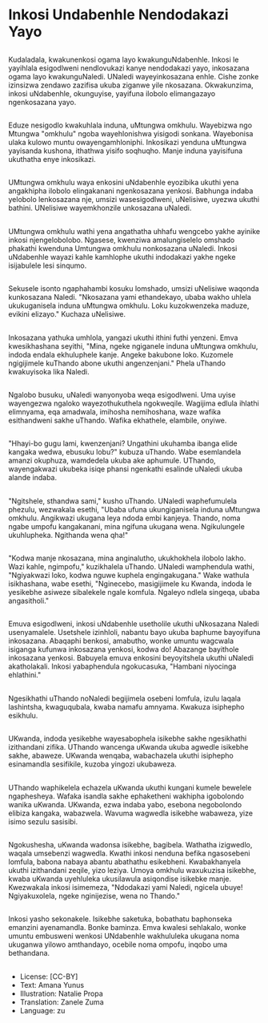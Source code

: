 # Inkosi Undabenhle Nendodakazi Yayo

##
Kudaladala, kwakunenkosi ogama layo kwakunguNdabenhle. Inkosi le yayihlala esigodlweni nendlovukazi kanye nendodakazi yayo, inkosazana ogama layo kwakunguNaledi. UNaledi wayeyinkosazana enhle. Cishe zonke izinsizwa zendawo zazifisa ukuba ziganwe yile nkosazana. Okwakunzima, inkosi uNdabenhle, okunguyise, yayifuna ilobolo elimangazayo ngenkosazana yayo.

##
Eduze nesigodlo kwakuhlala induna, uMtungwa omkhulu. Wayebizwa ngo Mtungwa "omkhulu" ngoba wayehlonishwa yisigodi sonkana. Wayebonisa ulaka kulowo muntu owayengamhloniphi. Inkosikazi yenduna uMtungwa yayisanda kushona, ithathwa yisifo soqhuqho. Manje induna yayisifuna ukuthatha enye inkosikazi.

##
UMtungwa omkhulu waya enkosini uNdabenhle eyozibika ukuthi yena angakhipha ilobolo elingakanani ngenkosazana yenkosi. Babhunga indaba yelobolo lenkosazana nje, umsizi wasesigodlweni, uNelisiwe, uyezwa ukuthi bathini. UNelisiwe wayemkhonzile unkosazana uNaledi.

##
UMtungwa omkhulu wathi yena angathatha uhhafu wengcebo yakhe ayinike inkosi njengelobolobo. Ngasese, kwenziwa amalungiselelo omshado phakathi kwenduna Umtungwa omkhulu nonkosazana uNaledi. Inkosi uNdabenhle wayazi kahle kamhlophe ukuthi indodakazi yakhe ngeke isijabulele lesi sinqumo.

##
Sekusele isonto ngaphahambi kosuku lomshado, umsizi uNelisiwe waqonda kunkosazana Naledi. "Nkosazana yami ethandekayo, ubaba wakho uhlela ukukuganisela induna uMtungwa omkhulu. Loku kuzokwenzeka maduze, evikini elizayo." Kuchaza uNelisiwe.

##
Inkosazana yathuka umhlola, yangazi ukuthi ithini futhi yenzeni. Emva kwesikhashana seyithi, "Mina, ngeke ngiganele induna uMtungwa omkhulu, indoda endala ekhuluphele kanje. Angeke bakubone loko. Kuzomele ngigijimele kuThando abone ukuthi angenzenjani." Phela uThando kwakuyisoka lika Naledi.

##
Ngalobo busuku, uNaledi wanyonyoba weqa esigodlweni. Uma uyise wayengezwa ngaloko wayezothukuthela ngokweqile. Wagijima edlula ihlathi elimnyama, eqa amadwala, imihosha nemihoshana, waze wafika esithandweni sakhe uThando. Wafika ekhathele, elambile, onyiwe.

##
"Hhayi-bo gugu lami, kwenzenjani? Ungathini ukuhamba ibanga elide kangaka wedwa, ebusuku lobu?" kubuza uThando. Wabe esemlandela amanzi okuphuza, wamdedela ukuba ake aphumule. UThando, wayengakwazi ukubeka isiqe phansi ngenkathi esalinde uNaledi ukuba alande indaba.

##
"Ngitshele, sthandwa sami," kusho uThando. UNaledi waphefumulela phezulu, wezwakala esethi, "Ubaba ufuna ukungiganisela induna uMtungwa omkhulu. Angikwazi ukugana leya ndoda embi kanjeya. Thando, noma ngabe umpofu kangakanani, mina ngifuna ukugana wena. Ngikulungele ukuhlupheka. Ngithanda wena qha!"

##
"Kodwa manje nkosazana, mina anginalutho, ukukhokhela ilobolo lakho. Wazi kahle, ngimpofu," kuzikhalela uThando. UNaledi wamphendula wathi, "Ngiyakwazi loko, kodwa nguwe kuphela engingakugana." Wake wathula isikhashana, wabe esethi, "Nginecebo, masigijimele ku Kwanda, indoda le yesikebhe asiweze sibalekele ngale komfula. Ngaleyo ndlela singeqa, ubaba angasitholi."

##
Emuva esigodlweni, inkosi uNdabenhle usetholile ukuthi uNkosazana Naledi usenyamalele. Usetshele izinhloli, nabantu bayo ukuba baphume bayoyifuna inkosazana. Abaqaphi benkosi, amabutho, wonke umuntu wagcwala isiganga kufunwa inkosazana yenkosi, kodwa do! Abazange bayithole inkosazana yenkosi. Babuyela emuva enkosini beyoyitshela ukuthi uNaledi akatholakali. Inkosi yabaphendula ngokucasuka, "Hambani niyocinga ehlathini."

##
Ngesikhathi uThando noNaledi begijimela osebeni lomfula, izulu laqala lashintsha, kwaguqubala, kwaba namafu amnyama. Kwakuza isiphepho esikhulu.

##
UKwanda, indoda yesikebhe wayesabophela isikebhe sakhe ngesikhathi izithandani zifika. UThando wancenga uKwanda ukuba agwedle isikebhe sakhe, abaweze. UKwanda wenqaba, wabachazela ukuthi isiphepho esinamandla sesifikile, kuzoba yingozi ukubaweza.

##
UThando waphikelela echazela uKwanda ukuthi kungani kumele bewelele ngaphesheya. Wafaka isandla sakhe ephaketheni wakhipha igobolondo wanika uKwanda. UKwanda, ezwa indaba yabo, esebona negobolondo elibiza kangaka, wabazwela. Wavuma wagwedla isikebhe wabaweza, yize isimo sezulu sasisibi.

##
Ngokushesha, uKwanda wadonsa isikebhe, bagibela. Wathatha izigwedlo, waqala umsebenzi wagwedla. Kwathi inkosi nenduna befika ngasosebeni lomfula, babona nabaya abantu abathathu esikebheni. Kwabakhanyela ukuthi izithandani zeqile, yizo leziya. Umoya omkhulu waxukuzisa isikebhe, kwaba uKwanda uyehluleka ukusilawula asiqondise isikebke manje. Kwezwakala inkosi isimemeza, "Ndodakazi yami Naledi, ngicela ubuye! Ngiyakuxolela, ngeke nginijezise, wena no Thando."

##
Inkosi yasho sekonakele. Isikebhe saketuka, bobathatu baphonseka emanzini ayenamandla. Bonke baminza. Emva kwalesi sehlakalo, wonke umuntu embusweni wenkosi UNdabenhle wakhululeka ukugana noma ukuganwa yilowo amthandayo, ocebile noma ompofu, inqobo uma bethandana.

##
* License: [CC-BY]
* Text: Amana Yunus
* Illustration: Natalie Propa
* Translation: Zanele Zuma
* Language: zu
